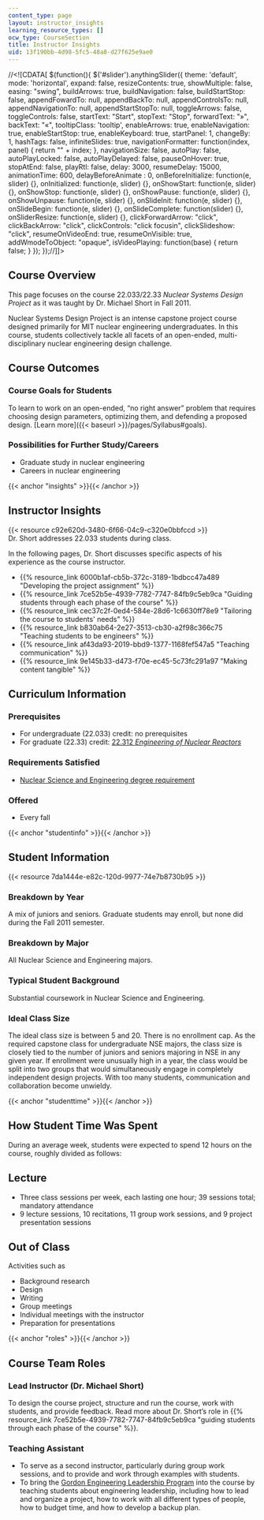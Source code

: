 ```yaml
---
content_type: page
layout: instructor_insights
learning_resource_types: []
ocw_type: CourseSection
title: Instructor Insights
uid: 13f190bb-4d98-5fc5-48a8-d27f625e9ae0
---
```


//\<!\[CDATA\[ $(function(){ $('#slider').anythingSlider({ theme: 'default', mode: 'horizontal', expand: false, resizeContents: true, showMultiple: false, easing: "swing", buildArrows: true, buildNavigation: false, buildStartStop: false, appendFowardTo: null, appendBackTo: null, appendControlsTo: null, appendNavigationTo: null, appendStartStopTo: null, toggleArrows: false, toggleControls: false, startText: "Start", stopText: "Stop", forwardText: "&raquo;", backText: "&laquo;", tooltipClass: 'tooltip', enableArrows: true, enableNavigation: true, enableStartStop: true, enableKeyboard: true, startPanel: 1, changeBy: 1, hashTags: false, infiniteSlides: true, navigationFormatter: function(index, panel) { return "" + index; }, navigationSize: false, autoPlay: false, autoPlayLocked: false, autoPlayDelayed: false, pauseOnHover: true, stopAtEnd: false, playRtl: false, delay: 3000, resumeDelay: 15000, animationTime: 600, delayBeforeAnimate : 0, onBeforeInitialize: function(e, slider) {}, onInitialized: function(e, slider) {}, onShowStart: function(e, slider) {}, onShowStop: function(e, slider) {}, onShowPause: function(e, slider) {}, onShowUnpause: function(e, slider) {}, onSlideInit: function(e, slider) {}, onSlideBegin: function(e, slider) {}, onSlideComplete: function(slider) {}, onSliderResize: function(e, slider) {}, clickForwardArrow: "click", clickBackArrow: "click", clickControls: "click focusin", clickSlideshow: "click", resumeOnVideoEnd: true, resumeOnVisible: true, addWmodeToObject: "opaque", isVideoPlaying: function(base) { return false; } }); });//\]\]>

Course Overview
---------------

This page focuses on the course 22.033/22.33 _Nuclear Systems Design Project_ as it was taught by Dr. Michael Short in Fall 2011.

Nuclear Systems Design Project is an intense capstone project course designed primarily for MIT nuclear engineering undergraduates. In this course, students collectively tackle all facets of an open-ended, multi-disciplinary nuclear engineering design challenge.

Course Outcomes
---------------

### Course Goals for Students

To learn to work on an open-ended, “no right answer” problem that requires choosing design parameters, optimizing them, and defending a proposed design. [Learn more]({{< baseurl >}}/pages/Syllabus#goals).

### Possibilities for Further Study/Careers

*   Graduate study in nuclear engineering
*   Careers in nuclear engineering

{{< anchor "insights" >}}{{< /anchor >}}

Instructor Insights
-------------------

{{< resource c92e620d-3480-6f66-04c9-c320e0bbfccd >}}  
Dr. Short addresses 22.033 students during class.

In the following pages, Dr. Short discusses specific aspects of his experience as the course instructor.

*   {{% resource_link 6000b1af-cb5b-372c-3189-1bdbcc47a489 "Developing the project assignment" %}}
*   {{% resource_link 7ce52b5e-4939-7782-7747-84fb9c5eb9ca "Guiding students through each phase of the course" %}}
*   {{% resource_link cec37c2f-0ed4-584e-28d6-1c6630ff78e9 "Tailoring the course to students' needs" %}}
*   {{% resource_link b830ab64-2e27-3513-cb30-a2f98c366c75 "Teaching students to be engineers" %}}
*   {{% resource_link af43da93-2019-bbd9-1377-1168fef547a5 "Teaching communication" %}}
*   {{% resource_link 9e145b33-d473-f70e-ec45-5c73fc291a97 "Making content tangible" %}}

Curriculum Information
----------------------

### Prerequisites

*   For undergraduate (22.033) credit: no prerequisites
*   For graduate (22.33) credit: [22.312 _Engineering of Nuclear Reactors_](/courses/22-312-engineering-of-nuclear-reactors-fall-2015)

### Requirements Satisfied

*   [Nuclear Science and Engineering degree requirement](http://catalog.mit.edu/degree-charts/nuclear-science-engineering-course-22/)

### Offered

*   Every fall

{{< anchor "studentinfo" >}}{{< /anchor >}}

Student Information
-------------------

{{< resource 7da1444e-e82c-120d-9977-74e7b8730b95 >}}

### Breakdown by Year

A mix of juniors and seniors. Graduate students may enroll, but none did during the Fall 2011 semester.

### Breakdown by Major

All Nuclear Science and Engineering majors.

### Typical Student Background

Substantial coursework in Nuclear Science and Engineering.

### Ideal Class Size

The ideal class size is between 5 and 20. There is no enrollment cap. As the required capstone class for undergraduate NSE majors, the class size is closely tied to the number of juniors and seniors majoring in NSE in any given year. If enrollment were unusually high in a year, the class would be split into two groups that would simultaneously engage in completely independent design projects. With too many students, communication and collaboration become unwieldy.

{{< anchor "studenttime" >}}{{< /anchor >}}

How Student Time Was Spent
--------------------------

During an average week, students were expected to spend 12 hours on the course, roughly divided as follows:

Lecture
-------

*   Three class sessions per week, each lasting one hour; 39 sessions total; mandatory attendance
*   9 lecture sessions, 10 recitations, 11 group work sessions, and 9 project presentation sessions

Out of Class
------------

Activities such as

*   Background research
*   Design
*   Writing
*   Group meetings
*   Individual meetings with the instructor
*   Preparation for presentations

{{< anchor "roles" >}}{{< /anchor >}}

Course Team Roles
-----------------

### Lead Instructor (Dr. Michael Short)

To design the course project, structure and run the course, work with students, and provide feedback. Read more about Dr. Short’s role in {{% resource_link 7ce52b5e-4939-7782-7747-84fb9c5eb9ca "guiding students through each phase of the course" %}}.

### Teaching Assistant

*   To serve as a second instructor, particularly during group work sessions, and to provide and work through examples with students.
*   To bring the [Gordon Engineering Leadership Program](http://web.mit.edu/gordonelp/) into the course by teaching students about engineering leadership, including how to lead and organize a project, how to work with all different types of people, how to budget time, and how to develop a backup plan.